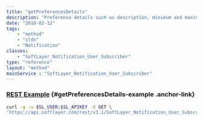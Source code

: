 ```yaml
---
title: "getPreferencesDetails"
description: "Preference details such as description, minimum and maximum limits, default value and unit of measure."
date: "2018-02-12"
tags:
    - "method"
    - "sldn"
    - "Notification"
classes:
    - "SoftLayer_Notification_User_Subscriber"
type: "reference"
layout: "method"
mainService : "SoftLayer_Notification_User_Subscriber"
---
```


### [REST Example](#getPreferencesDetails-example) <a href="/article/rest/"><i class="fas fa-question"></i></a> {#getPreferencesDetails-example .anchor-link} 
```bash
curl -g -u $SL_USER:$SL_APIKEY -X GET \
'https://api.softlayer.com/rest/v3.1/SoftLayer_Notification_User_Subscriber/{SoftLayer_Notification_User_SubscriberID}/getPreferencesDetails'
```
